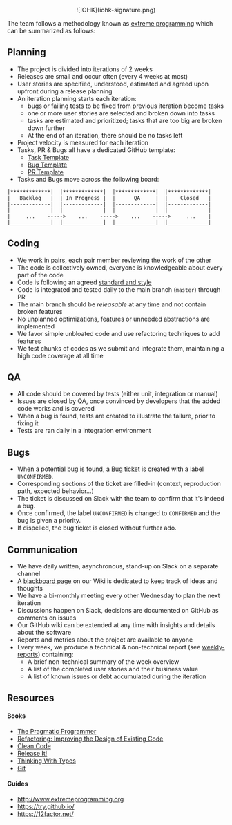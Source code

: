 <p align="center">
    ![IOHK](iohk-signature.png)
</p>

The team follows a methodology known as [extreme programming][xp] which can be summarized as follows:

## Planning

- The project is divided into iterations of 2 weeks
- Releases are small and occur often (every 4 weeks at most)
- User stories are specified, understood, estimated and agreed upon upfront during a release planning
- An iteration planning starts each iteration:
    - bugs or failing tests to be fixed from previous iteration become tasks
    - one or more user stories are selected and broken down into tasks 
    - tasks are estimated and prioritized; tasks that are too big are broken down further
    - At the end of an iteration, there should be no tasks left 
- Project velocity is measured for each iteration
- Tasks, PR & Bugs all have a dedicated GitHub template:
    - [Task Template](https://github.com/input-output-hk/cardano-wallet/blob/master/.github/ISSUE_TEMPLATE/task.md)
    - [Bug Template](https://github.com/input-output-hk/cardano-wallet/blob/master/.github/ISSUE_TEMPLATE/bug.md)
    - [PR Template](https://github.com/input-output-hk/cardano-wallet/blob/master/.github/PULL_REQUEST_TEMPLATE.md)
- Tasks and Bugs move across the following board:

```
|*************|  |*************|  |*************|  |*************|
|   Backlog   |  | In Progress |  |      QA     |  |    Closed   |
|-------------|  |-------------|  |-------------|  |-------------|
|             |  |             |  |             |  |             |
|     ...    ----->    ...    ----->    ...    ----->     ...    |
|_____________|  |_____________|  |_____________|  |_____________|
```


## Coding

- We work in pairs, each pair member reviewing the work of the other
- The code is collectively owned, everyone is knowledgeable about every part of the code
- Code is following an agreed [standard and style][styleguide]
- Code is integrated and tested daily to the main branch (`master`) through PR
- The main branch should be _releasable_ at any time and not contain broken features
- No unplanned optimizations, features or unneeded abstractions are implemented
- We favor simple unbloated code and use refactoring techniques to add features 
- We test chunks of codes as we submit and integrate them, maintaining a high code coverage at all time

## QA 

- All code should be covered by tests (either unit, integration or manual) 
- Issues are closed by QA, once convinced by developers that the added code works and is covered
- When a bug is found, tests are created to illustrate the failure, prior to fixing it
- Tests are ran daily in a integration environment

## Bugs

- When a potential bug is found, a [Bug ticket](https://github.com/input-output-hk/cardano-wallet/blob/master/.github/ISSUE_TEMPLATE/bug.md) is created with a label `UNCONFIRMED`.
- Corresponding sections of the ticket are filled-in (context, reproduction path, expected behavior...)
- The ticket is discussed on Slack with the team to confirm that it's indeed a bug.
- Once confirmed, the label `UNCONFIRMED` is changed to `CONFIRMED` and the bug is given a priority.
- If dispelled, the bug ticket is closed without further ado.  

## Communication

- We have daily written, asynchronous, stand-up on Slack on a separate channel
- A [blackboard page][blackboard] on our Wiki is dedicated to keep track of ideas and thoughts
- We have a bi-monthly meeting every other Wednesday to plan the next iteration
- Discussions happen on Slack, decisions are documented on GitHub as comments on issues
- Our GitHub wiki can be extended at any time with insights and details about the software
- Reports and metrics about the project are available to anyone
- Every week, we produce a technical & non-technical report (see [weekly-reports](https://github.com/input-output-hk/cardano-wallet/tree/weekly-reports)) containing:
    - A brief non-technical summary of the week overview
    - A list of the completed user stories and their business value
    - A list of known issues or debt accumulated during the iteration

## Resources

#### Books

- [The Pragmatic Programmer](https://www.amazon.com/Pragmatic-Programmer-Journeyman-Master/dp/020161622X/) 
- [Refactoring: Improving the Design of Existing Code](https://www.amazon.com/Refactoring-Improving-Existing-Addison-Wesley-Signature/dp/0134757599/)
- [Clean Code](https://www.amazon.com/Clean-Code-Handbook-Software-Craftsmanship/dp/0132350882/)
- [Release It!](https://www.amazon.com/Release-Design-Deploy-Production-Ready-Software/dp/1680502395/)
- [Thinking With Types](https://leanpub.com/thinking-with-types/)
- [Git](https://www.amazon.com/Version-Control-Git-collaborative-development/dp/1449316387/)

#### Guides

- http://www.extremeprogramming.org
- https://try.github.io/
- https://12factor.net/


[styleguide]: https://github.com/input-output-hk/cardano-wallet/wiki/Coding-Standards
[blackboard]: https://github.com/input-output-hk/cardano-wallet/wiki/Blackboard
[xp]: http://www.extremeprogramming.org